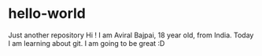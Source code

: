 # hello-world
Just another repository
Hi ! I am Aviral Bajpai, 18 year old, from India.
Today I am learning about git.
I am going to be great :D
